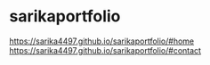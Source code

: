 # sarikaportfolio
https://sarika4497.github.io/sarikaportfolio/#home
https://sarika4497.github.io/sarikaportfolio/#contact
